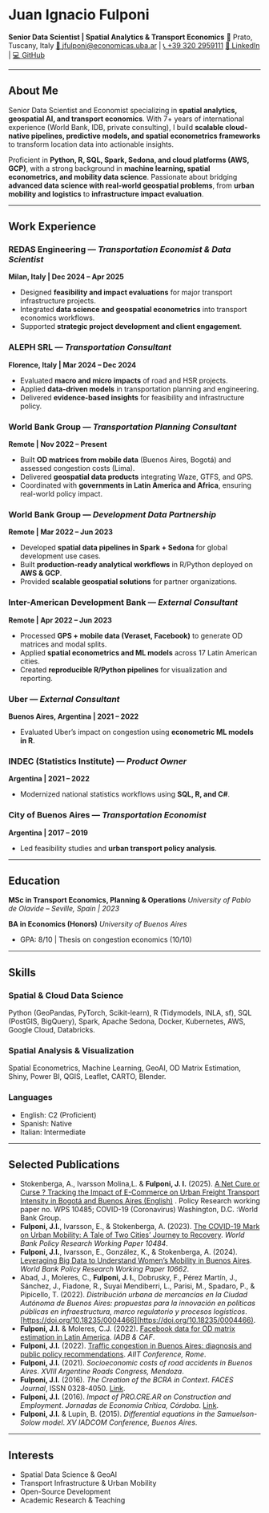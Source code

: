 # Juan Ignacio Fulponi

**Senior Data Scientist | Spatial Analytics & Transport Economics**
📍 Prato, Tuscany, Italy
[📧 jfulponi@economicas.uba.ar](mailto:jfulponi@economicas.uba.ar) | [📞 +39 320 2959111](tel:+393202959111)
[🔗 LinkedIn](https://www.linkedin.com/in/jfulponi) | [💻 GitHub](https://github.com/jfulponi)

---

## About Me

Senior Data Scientist and Economist specializing in **spatial analytics, geospatial AI, and transport economics**. With 7+ years of international experience (World Bank, IDB, private consulting), I build **scalable cloud-native pipelines, predictive models, and spatial econometrics frameworks** to transform location data into actionable insights.

Proficient in **Python, R, SQL, Spark, Sedona, and cloud platforms (AWS, GCP)**, with a strong background in **machine learning, spatial econometrics, and mobility data science**. Passionate about bridging **advanced data science with real-world geospatial problems**, from **urban mobility and logistics** to **infrastructure impact evaluation**.

---

## Work Experience

### REDAS Engineering — *Transportation Economist & Data Scientist*

**Milan, Italy | Dec 2024 – Apr 2025**

* Designed **feasibility and impact evaluations** for major transport infrastructure projects.
* Integrated **data science and geospatial econometrics** into transport economics workflows.
* Supported **strategic project development and client engagement**.

### ALEPH SRL — *Transportation Consultant*

**Florence, Italy | Mar 2024 – Dec 2024**

* Evaluated **macro and micro impacts** of road and HSR projects.
* Applied **data-driven models** in transportation planning and engineering.
* Delivered **evidence-based insights** for feasibility and infrastructure policy.

### World Bank Group — *Transportation Planning Consultant*

**Remote | Nov 2022 – Present**

* Built **OD matrices from mobile data** (Buenos Aires, Bogotá) and assessed congestion costs (Lima).
* Delivered **geospatial data products** integrating Waze, GTFS, and GPS.
* Coordinated with **governments in Latin America and Africa**, ensuring real-world policy impact.

### World Bank Group — *Development Data Partnership*

**Remote | Mar 2022 – Jun 2023**

* Developed **spatial data pipelines in Spark + Sedona** for global development use cases.
* Built **production-ready analytical workflows** in R/Python deployed on **AWS & GCP**.
* Provided **scalable geospatial solutions** for partner organizations.

### Inter-American Development Bank — *External Consultant*

**Remote | Apr 2022 – Jun 2023**

* Processed **GPS + mobile data (Veraset, Facebook)** to generate OD matrices and modal splits.
* Applied **spatial econometrics and ML models** across 17 Latin American cities.
* Created **reproducible R/Python pipelines** for visualization and reporting.

### Uber — *External Consultant*

**Buenos Aires, Argentina | 2021 – 2022**

* Evaluated Uber’s impact on congestion using **econometric ML models in R**.

### INDEC (Statistics Institute) — *Product Owner*

**Argentina | 2021 – 2022**

* Modernized national statistics workflows using **SQL, R, and C#**.

### City of Buenos Aires — *Transportation Economist*

**Argentina | 2017 – 2019**

* Led feasibility studies and **urban transport policy analysis**.

---

## Education

**MSc in Transport Economics, Planning & Operations**
*University of Pablo de Olavide – Seville, Spain | 2023*

**BA in Economics (Honors)**
*University of Buenos Aires*

* GPA: 8/10 | Thesis on congestion economics (10/10)

---

## Skills

### Spatial & Cloud Data Science

Python (GeoPandas, PyTorch, Scikit-learn), R (Tidymodels, INLA, sf), SQL (PostGIS, BigQuery), Spark, Apache Sedona, Docker, Kubernetes, AWS, Google Cloud, Databricks.

### Spatial Analysis & Visualization

Spatial Econometrics, Machine Learning, GeoAI, OD Matrix Estimation, Shiny, Power BI, QGIS, Leaflet, CARTO, Blender.

### Languages

* English: C2 (Proficient)
* Spanish: Native
* Italian: Intermediate

---

## Selected Publications
- Stokenberga, A., Ivarsson Molina,L. & **Fulponi, J. I.** (2025). [A Net Cure or Curse ? Tracking the Impact of E-Commerce on Urban Freight Transport Intensity in Bogotá and Buenos Aires (English)](http://documents.worldbank.org/curated/en/099400106152369383) . Policy Research working paper no. WPS 10485; COVID-19 (Coronavirus) Washington, D.C. :World Bank Group.  
- **Fulponi, J.I.**, Ivarsson, E., & Stokenberga, A. (2023). [The COVID-19 Mark on Urban Mobility: A Tale of Two Cities’ Journey to Recovery](https://ideas.repec.org/p/wbk/wbrwps/10484.html). *World Bank Policy Research Working Paper 10484*.  
- **Fulponi, J.I.**, Ivarsson, E., González, K., & Stokenberga, A. (2024). [Leveraging Big Data to Understand Women’s Mobility in Buenos Aires](https://ideas.repec.org/p/wbk/wbrwps/10662.html). *World Bank Policy Research Working Paper 10662*.  
- Abad, J., Moleres, C., **Fulponi, J. I.**, Dobrusky, F., Pérez Martín, J., Sánchez, J., Fiadone, R., Suyai Mendiberri, L., Parisi, M., Spadaro, P., & Pipicello, T. (2022). *Distribución urbana de mercancías en la Ciudad Autónoma de Buenos Aires: propuestas para la innovación en políticas públicas en infraestructura, marco regulatorio y procesos logísticos*. [https://doi.org/10.18235/0004466](https://doi.org/10.18235/0004466).  
-  **Fulponi, J.I.** & Moleres, C.J. (2022). [Facebook data for OD matrix estimation in Latin America](https://publications.iadb.org/es/metodologia-para-el-estudio-de-la-movilidad-con-datos-de-facebook-generacion-de-matrices-origen). *IADB & CAF*.  
-  **Fulponi, J.I.** (2022). [Traffic congestion in Buenos Aires: diagnosis and public policy recommendations](https://www.sciencedirect.com/science/article/pii/S2352146523001503). *AIIT Conference, Rome*.  
-  **Fulponi, J.I.** (2021). *Socioeconomic costs of road accidents in Buenos Aires*. *XVIII Argentine Roads Congress, Mendoza*.  
-  **Fulponi, J.I.** (2016). *The Creation of the BCRA in Context*. *FACES Journal*, ISSN 0328-4050. [Link](http://nulan.mdp.edu.ar/2537).  
-  **Fulponi, J.I.** (2016). *Impact of PRO.CRE.AR on Construction and Employment*. *Jornadas de Economía Crítica, Córdoba*. [Link](http://nulan.mdp.edu.ar/2510/).  
-  **Fulponi, J.I.** & Lupín, B. (2015). *Differential equations in the Samuelson-Solow model*. *XV IADCOM Conference, Buenos Aires*.  

---

## Interests

* Spatial Data Science & GeoAI
* Transport Infrastructure & Urban Mobility
* Open-Source Development
* Academic Research & Teaching

